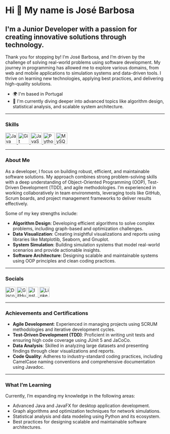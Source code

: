 # Hi 👋 My name is José Barbosa  

I'm a Junior Developer with a passion for creating innovative solutions through technology.  
--------------------

Thank you for stopping by! I’m José Barbosa, and I’m driven by the challenge of solving real-world problems using software development. My journey in programming has allowed me to explore various domains, from web and mobile applications to simulation systems and data-driven tools. I thrive on learning new technologies, applying best practices, and delivering high-quality solutions.

* 🌍  I'm based in Portugal
* 🧠  I'm currently diving deeper into advanced topics like algorithm design, statistical analysis, and scalable system architecture.

---

### Skills  

<p align="left">
  <a href="https://www.java.com/"  target="_blank" rel="noreferrer">
    <img src="https://raw.githubusercontent.com/danielcranney/readme-generator/main/public/icons/skills/java-colored.svg"  width="36" height="36" alt="Java" />
  </a>
  <a href="https://git-scm.com/"  target="_blank" rel="noreferrer">
    <img src="https://raw.githubusercontent.com/danielcranney/readme-generator/main/public/icons/skills/git-colored.svg"  width="36" height="36" alt="Git" />
  </a>
  <a href="https://developer.mozilla.org/en-US/docs/Web/JavaScript"  target="_blank" rel="noreferrer">
    <img src="https://raw.githubusercontent.com/danielcranney/readme-generator/main/public/icons/skills/javascript-colored.svg"  width="36" height="36" alt="JavaScript" />
  </a>
  <a href="https://www.python.org/"  target="_blank" rel="noreferrer">
    <img src="https://raw.githubusercontent.com/danielcranney/readme-generator/main/public/icons/skills/python-colored.svg"  width="36" height="36" alt="Python" />
  </a>
  <a href="https://www.mysql.com/"  target="_blank" rel="noreferrer">
    <img src="https://raw.githubusercontent.com/danielcranney/readme-generator/main/public/icons/skills/mysql-colored.svg"  width="36" height="36" alt="MySQL" />
  </a>
</p>

---

### About Me  

As a developer, I focus on building robust, efficient, and maintainable software solutions. My approach combines strong problem-solving skills with a deep understanding of Object-Oriented Programming (OOP), Test-Driven Development (TDD), and agile methodologies. I’m experienced in working collaboratively in team environments, leveraging tools like GitHub, Scrum boards, and project management frameworks to deliver results effectively.

Some of my key strengths include:
- **Algorithm Design**: Developing efficient algorithms to solve complex problems, including graph-based and optimization challenges.
- **Data Visualization**: Creating insightful visualizations and reports using libraries like Matplotlib, Seaborn, and Gnuplot.
- **System Simulation**: Building simulation systems that model real-world scenarios and provide actionable insights.
- **Software Architecture**: Designing scalable and maintainable systems using OOP principles and clean coding practices.

---

### Socials  

<p align="left">
  <a href="https://discord.com/users/386845066657792001"  target="_blank" rel="noreferrer">
    <img src="https://raw.githubusercontent.com/danielcranney/readme-generator/main/public/icons/socials/discord.svg"  width="32" height="32" alt="Discord" />
  </a>
  <a href="https://github.com/duarteebarbosaa"  target="_blank" rel="noreferrer">
    <img src="https://raw.githubusercontent.com/danielcranney/readme-generator/main/public/icons/socials/github.svg"  width="32" height="32" alt="GitHub" />
  </a>
  <a href="http://www.instagram.com/_duartebarbosa_" target="_blank" rel="noreferrer">
    <img src="https://raw.githubusercontent.com/danielcranney/readme-generator/main/public/icons/socials/instagram.svg"  width="32" height="32" alt="Instagram" />
  </a>
  <a href="https://www.linkedin.com/in/duarte-barbosa-0a806519b/"  target="_blank" rel="noreferrer">
    <img src="https://raw.githubusercontent.com/danielcranney/readme-generator/main/public/icons/socials/linkedin.svg"  width="32" height="32" alt="LinkedIn" />
  </a>
</p>

---

### Achievements and Certifications  

- **Agile Development**: Experienced in managing projects using SCRUM methodologies and iterative development cycles.  
- **Test-Driven Development (TDD)**: Proficient in writing unit tests and ensuring high code coverage using JUnit 5 and JaCoCo.  
- **Data Analysis**: Skilled in analyzing large datasets and presenting findings through clear visualizations and reports.  
- **Code Quality**: Adheres to industry-standard coding practices, including CamelCase naming conventions and comprehensive documentation using Javadoc.  

---

### What I’m Learning  

Currently, I’m expanding my knowledge in the following areas:
- Advanced Java and JavaFX for desktop application development.  
- Graph algorithms and optimization techniques for network simulations.  
- Statistical analysis and data modeling using Python and its ecosystem.  
- Best practices for designing scalable and maintainable software architectures.  
